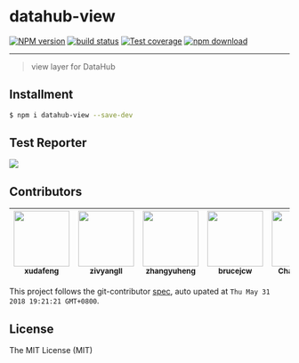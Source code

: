 # datahub-view

[![NPM version][npm-image]][npm-url]
[![build status][travis-image]][travis-url]
[![Test coverage][codecov-image]][codecov-url]
[![npm download][download-image]][download-url]

[npm-image]: https://img.shields.io/npm/v/datahub-view.svg?style=flat-square
[npm-url]: https://npmjs.org/package/datahub-view
[travis-image]: https://img.shields.io/travis/macacajs/datahub-view.svg?style=flat-square
[travis-url]: https://travis-ci.org/macacajs/datahub-view
[codecov-image]: https://img.shields.io/codecov/c/github/macacajs/datahub-view.svg?style=flat-square
[codecov-url]: https://codecov.io/gh/macacajs/datahub-view/branch/master
[download-image]: https://img.shields.io/npm/dm/datahub-view.svg?style=flat-square
[download-url]: https://npmjs.org/package/datahub-view

---

> view layer for DataHub

## Installment

```bash
$ npm i datahub-view --save-dev
```

## Test Reporter

![](https://wx1.sinaimg.cn/large/bceaad1fgy1fs196df9q5j211j0opn23.jpg)

<!-- GITCONTRIBUTOR_START -->

## Contributors

|[<img src="https://avatars1.githubusercontent.com/u/1011681?v=4" width="100px;"/><br/><sub><b>xudafeng</b></sub>](https://github.com/xudafeng)<br/>|[<img src="https://avatars1.githubusercontent.com/u/11460601?v=4" width="100px;"/><br/><sub><b>zivyangll</b></sub>](https://github.com/zivyangll)<br/>|[<img src="https://avatars1.githubusercontent.com/u/2139038?v=4" width="100px;"/><br/><sub><b>zhangyuheng</b></sub>](https://github.com/zhangyuheng)<br/>|[<img src="https://avatars2.githubusercontent.com/u/8085088?v=4" width="100px;"/><br/><sub><b>brucejcw</b></sub>](https://github.com/brucejcw)<br/>|[<img src="https://avatars1.githubusercontent.com/u/17233599?v=4" width="100px;"/><br/><sub><b>Chan-Chun</b></sub>](https://github.com/Chan-Chun)<br/>|[<img src="https://avatars2.githubusercontent.com/u/4408102?v=4" width="100px;"/><br/><sub><b>YvonneZhang</b></sub>](https://github.com/YvonneZhang)<br/>
| :---: | :---: | :---: | :---: | :---: | :---: |


This project follows the git-contributor [spec](https://github.com/xudafeng/git-contributor), auto upated at `Thu May 31 2018 19:21:21 GMT+0800`.

<!-- GITCONTRIBUTOR_END -->

## License

The MIT License (MIT)
